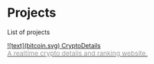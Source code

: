 # Projects

List of projects

<a href="https://www.w3schools.io/file/markdown-links/" target="_blank">
![text](bitcoin.svg)
<span> 
CryptoDetails <br/>
<span style="font-size:15px; color:#999999;">A realtime crypto details and ranking website.</span>
</span>
</a>
